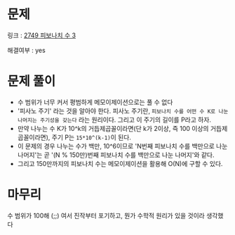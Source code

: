 # 문제
링크 : [2749 피보나치 수 3](https://www.acmicpc.net/problem/2749)

해결여부 : yes

# 문제 풀이
- 수 범위가 너무 커서 평범하게 메모이제이션으로는 풀 수 없다
- '피사노 주기' 라는 것을 알아야 한다. 피사노 주기란, `피보나치 수를 어떤 수 K로 나눈 나머지는 주기성을 갖는다` 라는 원리이다. 그리고 이 주기의 길이를 P라고 하자.
- 만약 나누는 수 K가 10^k의 거듭제곱꼴이라면(단 k가 2이상, 즉 100 이상의 거듭제곱꼴이라면), 주기 P는 `15*10^(k-1)`이 된다.
- 이 문제의 경우 나누는 수가 백만, 10^6이므로 'N번째 피보나치 수를 백만으로 나눈 나머지'는 곧 '(N % 150만)번째 피보나치 수를 백만으로 나눈 나머지'와 같다.
- 그리고 150만까지의 피보나치 수는 메모이제이션을 활용해 O(N)에 구할 수 있다.

# 마무리
수 범위가 100해 (;;) 여서 진작부터 포기하고, 뭔가 수학적 원리가 있을 것이라 생각했다